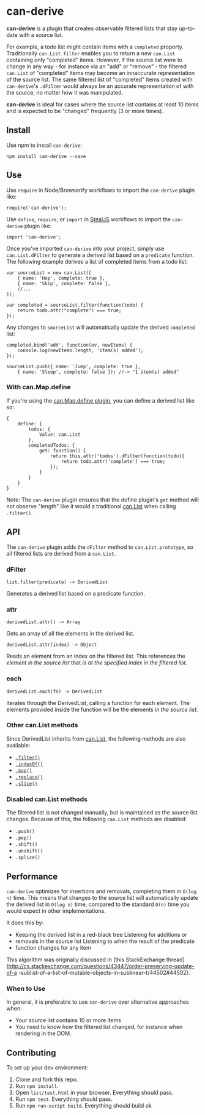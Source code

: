 # can-derive

**can-derive** is a plugin that creates observable filtered lists that stay
up-to-date with a source list.

For example, a todo list might contain items with a `completed` property.
Traditionally `can.List.filter` enables you to return a new `can.List`
containing only "completed" items. However, if the source list were to
change in any way - for instance via an "add" or "remove" - the filtered
`can.List` of "completed" items may become an innaccurate representation
of the source list. The same filtered list of "completed" items created
with `can-derive`'s `.dFilter` would always be an accurate representation
of with the source, no matter how it was manipulated.

**can-derive** is ideal for cases where the source list contains at least
10 items and is expected to be "changed" frequently (3 or more times).

## Install

Use npm to install `can-derive`:

```
npm install can-derive --save
```

## Use

Use `require` in Node/Browserify workflows to import the `can-derive` plugin
like:

```
require('can-derive');
```

Use `define`, `require`, or `import` in [StealJS](http://stealjs.com/) workflows
to import the `can-derive` plugin like:

```
import 'can-derive';
```

Once you've imported `can-derive` into your project, simply use
`can.List.dFilter` to generate a derived list based on a `predicate` function.
The following example derives a list of completed items from a todo list:

```
var sourceList = new can.List([
    { name: 'Hop', complete: true },
    { name: 'Skip', complete: false },
    //...
]);

var completed = sourceList.filter(function(todo) {
    return todo.attr("complete") === true;
});
```

Any changes to `sourceList` will automatically update the derived `completed`
list:

```
completed.bind('add', function(ev, newItems) {
    console.log(newItems.length, 'item(s) added');
});

sourceList.push({ name: 'Jump', complete: true },
    { name: 'Sleep', complete: false }); //-> "1 item(s) added"
```

### With can.Map.define

If you're using the [can.Map.define
plugin](http://canjs.com/docs/can.Map.prototype.define.html), you can define a
derived list like so:

```
{
    define: {
        todos: {
            Value: can.List
        },
        completedTodos: {
            get: function() {
                return this.attr('todos').dFilter(function(todo){
                    return todo.attr('complete') === true;
                });
            }
        }
    }
}
```

Note: The `can-derive` plugin ensures that the define plugin's `get` method will
not observe "length" like it would a traditional [can.List](http://canjs.com/docs/can.List.html)
when calling `.filter()`.

## API

The `can-derive` plugin adds the `dFilter` method to `can.List.prototype`, so
all filtered lists are derived from a `can.List`.

### dFilter

`list.filter(predicate) -> DerivedList`

Generates a derived list based on a predicate function.

### attr

`derivedList.attr() -> Array`

Gets an array of all the elements in the derived list.

`derivedList.attr(index) -> Object`

Reads an element from an index on the filtered list. This references the
*element in the source list* that *is at the specified index in the filtered
list*.

### each

`derivedList.each(fn) -> DerivedList`

Iterates through the DerivedList, calling a function for each element. The
elements provided inside the function will be the elements *in the source list*.

### Other can.List methods

Since DerivedList inherits from [can.List](http://canjs.com/docs/can.List.html),
the following methods are also available:

- [`.filter()`](http://canjs.com/docs/can.List.prototype.filter.html)
- [`.indexOf()`](http://canjs.com/docs/can.List.prototype.indexOf.html)
- [`.map()`](http://canjs.com/docs/can.List.prototype.map.html)
- [`.replace()`](http://canjs.com/docs/can.List.prototype.replace.html)
- [`.slice()`](http://canjs.com/docs/can.List.prototype.slice.html)

### Disabled can.List methods

The filtered list is not changed manually, but is maintained as the source list
changes. Because of this, the following `can.List` methods are disabled:

- `.push()`
- `.pop()`
- `.shift()`
- `.unshift()`
- `.splice()`

## Performance

`can-derive` optimizes for insertions and removals, completing them in `O(log n)`
time. This means that changes to the source list will automatically update the
derived list in `O(log n)` time, compared to the standard `O(n)` time you would
expect in other implementations.

It does this by:

- Keeping the derived list in a red-black tree Listening for additions or
- removals in the source list Listening to when the result of the predicate
- function changes for any item

This algorithm was originally discussed in [this StackExchange
thread](http://cs.stackexchange.com/questions/43447/order-preserving-update-of-a
-sublist-of-a-list-of-mutable-objects-in-sublinear-t/44502#44502).

### When to Use

In general, it is preferable to use `can-derive` over alternative approaches
when:

- Your source list contains 10 or more items
- You need to know how the filtered list changed, for instance when rendering
  in the DOM.


## Contributing

To set up your dev environment:

1. Clone and fork this repo.
2. Run `npm install`.
3. Open `list/test.html` in your browser. Everything should pass.
4. Run `npm test`. Everything should pass.
5. Run `npm run-script build`. Everything should build ok
